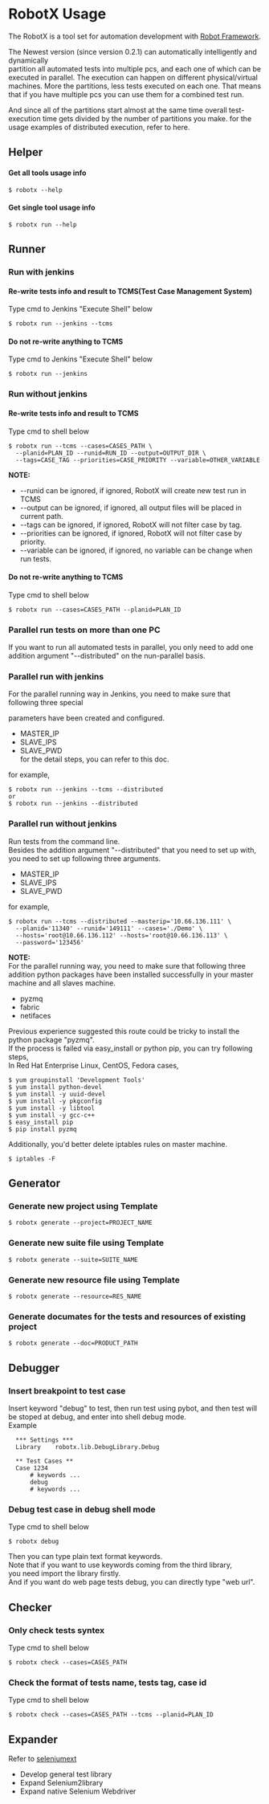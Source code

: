 RobotX Usage
============

The RobotX is a tool set for automation development with [Robot Framework][Robot Framework].

The Newest version (since version 0.2.1) can automatically intelligently and dynamically  
partition all automated tests into multiple pcs, and each one of which can be  
executed in parallel.
The execution can happen on different physical/virtual machines.
More the partitions, less tests executed on each one.
That means that if you have multiple pcs you can use them for a combined test run.

And since all of the partitions start almost at the same time overall test-execution time 
gets divided by the number of partitions you make.
for the usage examples of distributed execution, refer to here.


Helper
------
#### Get all tools usage info  
    $ robotx --help  

#### Get single tool usage info  
    $ robotx run --help


Runner
------
### Run with jenkins  
#### Re-write tests info and result to TCMS(Test Case Management System)
Type cmd to Jenkins "Execute Shell" below  

    $ robotx run --jenkins --tcms

#### Do not re-write anything to TCMS  
Type cmd to Jenkins "Execute Shell" below  

    $ robotx run --jenkins

### Run without jenkins  
#### Re-write tests info and result to TCMS  
Type cmd to shell below

    $ robotx run --tcms --cases=CASES_PATH \  
      --planid=PLAN_ID --runid=RUN_ID --output=OUTPUT_DIR \  
      --tags=CASE_TAG --priorities=CASE_PRIORITY --variable=OTHER_VARIABLE  

**NOTE:**  
* --runid can be ignored, if ignored, RobotX will create new test run in TCMS  
* --output can be ignored, if ignored, all output files will be placed in current path.  
* --tags can be ignored, if ignored, RobotX will not filter case by tag.  
* --priorities can be ignored, if ignored, RobotX will not filter case by priority.  
* --variable can be ignored, if ignored, no variable can be change when run tests.  

#### Do not re-write anything to TCMS  
Type cmd to shell below  

    $ robotx run --cases=CASES_PATH --planid=PLAN_ID   

### Parallel run tests on more than one PC   
If you want to run all automated tests in parallel, you only need to add one addition 
argument "--distributed" on the nun-parallel basis.

### Parallel run with jenkins  
For the parallel running way in Jenkins, you need to make sure that following  three special 

parameters have been created and configured.   
* MASTER_IP   
* SLAVE_IPS   
* SLAVE_PWD   
for the detail steps, you can refer to this doc.    

for example,   

    $ robotx run --jenkins --tcms --distributed
    or   
    $ robotx run --jenkins --distributed

### Parallel run without jenkins   
Run tests from the command line.   
Besides the addition argument "--distributed" that you need to set up with, 
you need to set up following three arguments.   
* MASTER_IP   
* SLAVE_IPS   
* SLAVE_PWD   

for example,   

    $ robotx run --tcms --distributed --masterip='10.66.136.111' \    
      --planid='11340' --runid='149111' --cases='./Demo' \   
      --hosts='root@10.66.136.112' --hosts='root@10.66.136.113' \   
      --password='123456'   

**NOTE:**  
For the parallel running way, you need to make sure that following three addition 
python packages have been installed successfully in your master machine and all slaves machine. 
* pyzmq
* fabric
* netifaces

Previous experience suggested this route could be tricky to install the python package "pyzmq".  
If the process is failed via easy_install or python pip, you can try following steps,   
In Red Hat Enterprise Linux, CentOS, Fedora cases,

    $ yum groupinstall 'Development Tools'
    $ yum install python-devel
    $ yum install -y uuid-devel
    $ yum install -y pkgconfig
    $ yum install -y libtool
    $ yum install -y gcc-c++ 
    $ easy_install pip
    $ pip install pyzmq

Additionally, you'd better delete iptables rules on master machine.  

    $ iptables -F 


Generator
---------
### Generate new project using Template  
    $ robotx generate --project=PROJECT_NAME  

### Generate new suite file using Template  
    $ robotx generate --suite=SUITE_NAME  

### Generate new resource file using Template  
    $ robotx generate --resource=RES_NAME  

### Generate documates for the tests and resources of existing project
    $ robotx generate --doc=PRODUCT_PATH  


Debugger
--------
### Insert breakpoint to test case  
Insert keyword "debug" to test, then run test using pybot, 
and then test will be stoped at debug, and enter into shell debug mode.  
Example  

      *** Settings ***
      Library    robotx.lib.DebugLibrary.Debug

      ** Test Cases **
      Case 1234
          # keywords ...
          debug
          # keywords ...

### Debug test case in debug shell mode  
Type cmd to shell below  

    $ robotx debug  

Then you can type plain text format keywords.   
Note that if you want to use keywords coming from the third library,   
you need import the library firstly.  
And if you want do web page tests debug, you can directly type "web  url".  


Checker
-------
### Only check tests syntex
Type cmd to shell below  

    $ robotx check --cases=CASES_PATH  

### Check the format of tests name, tests tag, case id
Type cmd to shell below  

    $ robotx check --cases=CASES_PATH --tcms --planid=PLAN_ID  


Expander
--------
Refer to [seleniumext][seleniumext direct]

* Develop general test library
* Expand Selenium2library
* Expand native Selenium Webdriver



[Robot Framework]: http://robotframework.org/
[seleniumext direct]: https://github.com/idumpling/robotx/tree/master/robotx/lib/seleniumext
